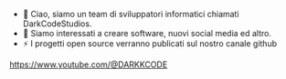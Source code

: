 - 👋 Ciao, siamo un team di sviluppatori informatici chiamati DarkCodeStudios.
- 👀 Siamo interessati a creare software, nuovi social media ed altro.
- ⚡ I progetti open source verranno publicati sul nostro canale github

https://www.youtube.com/@DARKKCODE
